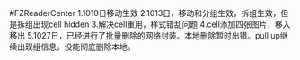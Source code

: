 #FZReaderCenter
1.1010日移动生效
2.1013日，移动和分组生效，拆组生效，但是拆组出现cell hidden
3.解决cell重用，样式错乱问题
4.cell添加四张图片，移入移出
5.1027日，已经进行了批量删除的网络封装。本地删除暂时出错。pull up继续出现组信息。没能彻底删除本地。

